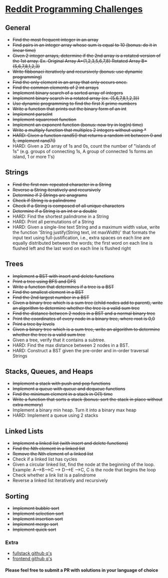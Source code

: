 # [Reddit Programming Challenges](https://www.reddit.com/r/cscareerquestions/comments/20ahfq/heres_a_pretty_big_list_of_programming_interview/)

## General

- ~~Find the most frequent integer in an array~~
- ~~Find pairs in an integer array whose sum is equal to 10 (bonus: do it in linear time)~~
- ~~Given 2 integer arrays, determine if the 2nd array is a rotated version of the 1st array. Ex. Original Array A={1,2,3,5,6,7,8} Rotated Array B={5,6,7,8,1,2,3}~~
- ~~Write fibbonaci iteratively and recursively (bonus: use dynamic programming)~~
- ~~Find the only element in an array that only occurs once.~~
- ~~Find the common elements of 2 int arrays~~
- ~~Implement binary search of a sorted array of integers~~
- ~~Implement binary search in a rotated array (ex. {5,6,7,8,1,2,3})~~
- ~~Use dynamic programming to find the first X prime numbers~~
- ~~Write a function that prints out the binary form of an int~~
- ~~Implement parseInt~~
- ~~Implement squareroot function~~
- ~~Implement an exponent function (bonus: now try in log(n) time)~~
- ~~Write a multiply function that multiples 2 integers without using *~~
- ~~HARD: Given a function rand5() that returns a random int between 0 and 5, implement rand7()~~
- HARD: Given a 2D array of 1s and 0s, count the number of "islands of 1s" (e.g. groups of connecting 1s, A group of connected 1s forms an island, 1 or more 1's)

## Strings

- ~~Find the first non-repeated character in a String~~
- ~~Reverse a String iteratively and recursively~~
- ~~Determine if 2 Strings are anagrams~~
- ~~Check if String is a palindrome~~
- ~~Check if a String is composed of all unique characters~~
- ~~Determine if a String is an int or a double~~
- HARD: Find the shortest palindrome in a String
- HARD: Print all permutations of a String
- HARD: Given a single-line text String and a maximum width value, write the function 'String justify(String text, int maxWidth)' that formats the input text using full-justification, i.e., extra spaces on each line are equally distributed between the words; the first word on each line is flushed left and the last word on each line is flushed right

## Trees

- ~~Implement a BST with insert and delete functions~~
- ~~Print a tree using BFS and DFS~~
- ~~Write a function that determines if a tree is a BST~~
- ~~Find the smallest element in a BST~~
- ~~Find the 2nd largest number in a BST~~
- ~~Given a binary tree which is a sum tree (child nodes add to parent), write an algorithm to determine whether the tree is a valid sum tree~~
- ~~Find the distance between 2 nodes in a BST and a normal binary tree~~
- ~~Print the coordinates of every node in a binary tree, where root is 0,0~~
- ~~Print a tree by levels~~
- ~~Given a binary tree which is a sum tree, write an algorithm to determine whether the tree is a valid sum tree~~
- Given a tree, verify that it contains a subtree.
- HARD: Find the max distance between 2 nodes in a BST.
- HARD: Construct a BST given the pre-order and in-order traversal Strings

## Stacks, Queues, and Heaps

- ~~Implement a stack with push and pop functions~~
- ~~Implement a queue with queue and dequeue functions~~
- ~~Find the minimum element in a stack in O(1) time~~
- ~~Write a function that sorts a stack (bonus: sort the stack in place without extra memory)~~
- Implement a binary min heap. Turn it into a binary max heap
- HARD: Implement a queue using 2 stacks

## Linked Lists

- ~~Implement a linked list (with insert and delete functions)~~
- ~~Find the Nth element in a linked list~~
- ~~Remove the Nth element of a linked list~~
- Check if a linked list has cycles
- Given a circular linked list, find the node at the beginning of the loop. Example: A--&gt;B--&gt;C --&gt; D--&gt;E --&gt;C, C is the node that begins the loop
- Check whether a link list is a palindrome
- Reverse a linked list iteratively and recursively

## Sorting

- ~~Implement bubble sort~~
- ~~Implement selection sort~~
- ~~Implement insertion sort~~
- ~~Implement merge sort~~
- ~~Implement quick sort~~

### Extra

- [fullstack github q's](https://github.com/ratracegrad/Full-Stack-Interview-Questions)
- [frontend github q's](https://github.com/h5bp/Front-end-Developer-Interview-Questions)

#### Please feel free to submit a PR with solutions in your language of choice